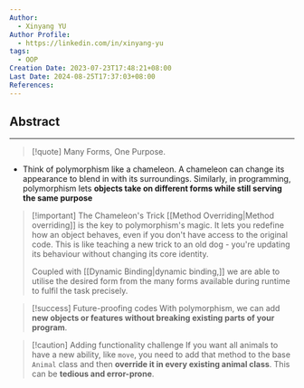 ```yaml
---
Author:
  - Xinyang YU
Author Profile:
  - https://linkedin.com/in/xinyang-yu
tags:
  - OOP
Creation Date: 2023-07-23T17:48:21+08:00
Last Date: 2024-08-25T17:37:03+08:00
References: 
---
```

## Abstract
---
>[!quote]
> Many Forms, One Purpose.

- Think of polymorphism like a chameleon. A chameleon can change its appearance to blend in with its surroundings. Similarly, in programming, polymorphism lets **objects take on different forms while still serving the same purpose**


>[!important] The Chameleon's Trick
> [[Method Overriding|Method overriding]] is the key to polymorphism's magic. It lets you redefine how an object behaves, even if you don't have access to the original code. This is like teaching a new trick to an old dog - you're updating its behaviour without changing its core identity.
> 
> Coupled with [[Dynamic Binding|dynamic binding,]] we are able to utilise the desired form from the many forms available during runtime to fulfil the task precisely.


>[!success] Future-proofing codes
> With polymorphism, we can add **new objects or features without breaking existing parts of your program**.

>[!caution] Adding functionality challenge
> If you want all animals to have a new ability, like `move`, you need to add that method to the base `Animal` class and then **override it in every existing animal class**. This can be **tedious and error-prone**.